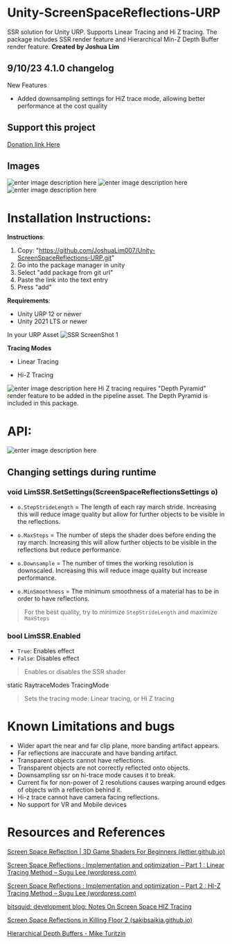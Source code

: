 # Unity-ScreenSpaceReflections-URP

SSR solution for Unity URP. Supports Linear Tracing and Hi Z tracing. The package includes SSR render feature and Hierarchical Min-Z Depth Buffer render feature. 
**Created by Joshua Lim**

## **9/10/23 4.1.0 changelog**
New Features
 - Added downsampling settings for HiZ trace mode, allowing better performance at the cost quality

## **Support this project**

[Donation link Here](https://www.paypal.com/donate/?business=757SZWEAT9TBU&no_recurring=1&item_name=Feel%20free%20to%20donate%20anything%20or%20nothing.&currency_code=USD)

## **Images**

![enter image description here](https://i.imgur.com/HmTwsHf.png)
![enter image description here](https://i.imgur.com/IRp0sLc.png)
![enter image description here](https://i.imgur.com/cU5WEE7.png)

# **Installation Instructions:**

**Instructions**:
1. Copy: "https://github.com/JoshuaLim007/Unity-ScreenSpaceReflections-URP.git"
2. Go into the package manager in unity
3. Select "add package from git url"
4. Paste the link into the text entry
5. Press "add"

**Requirements**:
- Unity URP 12 or newer
- Unity 2021 LTS or newer  

In your URP Asset
![SSR ScreenShot 1](https://i.imgur.com/3qgwonV.png  "Instructions")

**Tracing Modes**

- Linear Tracing

- Hi-Z Tracing

![enter image description here](https://i.imgur.com/8ewV9b7.png)
Hi Z tracing requires "Depth Pyramid" render feature to be added in the pipeline asset. The Depth Pyramid is included in this package.

# **API:**
![enter image description here](https://i.imgur.com/0hVpaD2.png)

## **Changing settings during runtime**

### void LimSSR.SetSettings(ScreenSpaceReflectionsSettings o)


-  `o.StepStrideLength` = The length of each ray march stride. Increasing this will reduce image quality but allow for further objects to be visible in the reflections.

-  `o.MaxSteps` = The number of steps the shader does before ending the ray march. Increasing this will allow further objects to be visible in the reflections but reduce performance.

-  `o.Downsample` = The number of times the working resolution is downscaled. Increasing this will reduce image quality but increase performance.

-  `o.MinSmoothness` = The minimum smoothness of a material has to be in order to have reflections.

> For the best quality, try to minimize `StepStrideLength` and maximize `MaxSteps`


### bool LimSSR.Enabled

-  `True`: Enables effect
-  `False`: Disables effect

> Enables or disables the SSR shader

static RaytraceModes TracingMode

> Sets the tracing mode: Linear tracing, or Hi Z tracing

# Known Limitations and bugs
- Wider apart the near and far clip plane, more banding artifact appears.
- Far reflections are inaccurate and have banding artifact.
- Transparent objects cannot have reflections.
- Transparent objects are not correctly reflected onto objects.
- Downsampling ssr on hi-trace mode causes it to break.
- Current fix for non-power of 2 resolutions causes warping around edges of objects with a reflection behind it.
- Hi-z trace cannot have camera facing reflections.
- No support for VR and Mobile devices 


# Resources and References
[Screen Space Reflection | 3D Game Shaders For Beginners (lettier.github.io)](https://lettier.github.io/3d-game-shaders-for-beginners/screen-space-reflection.html)

[Screen Space Reflections : Implementation and optimization – Part 1 : Linear Tracing Method – Sugu Lee (wordpress.com)](https://sugulee.wordpress.com/2021/01/16/performance-optimizations-for-screen-space-reflections-technique-part-1-linear-tracing-method/)

[Screen Space Reflections : Implementation and optimization – Part 2 : HI-Z Tracing Method – Sugu Lee (wordpress.com)](https://sugulee.wordpress.com/2021/01/19/screen-space-reflections-implementation-and-optimization-part-2-hi-z-tracing-method/)

[bitsquid: development blog: Notes On Screen Space HIZ Tracing](http://bitsquid.blogspot.com/2017/08/notes-on-screen-space-hiz-tracing.html)

[Screen Space Reflections in Killing Floor 2 (sakibsaikia.github.io)](https://sakibsaikia.github.io/graphics/2016/12/26/Screen-Space-Reflection-in-Killing-Floor-2.html)

[Hierarchical Depth Buffers - Mike Turitzin](https://miketuritzin.com/post/hierarchical-depth-buffers/#:~:text=Overview,the%20full%2Dresolution%20buffer%27s%20dimensions.)